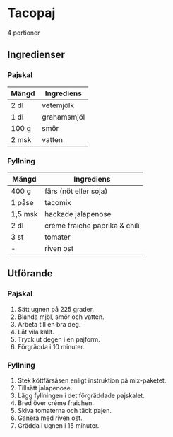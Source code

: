 # Tacopaj
4 portioner
## Ingredienser

### Pajskal
Mängd| Ingrediens
------------ | -------------
2 dl | vetemjölk
1 dl | grahamsmjöl
100 g | smör
2 msk | vatten

### Fyllning
Mängd| Ingrediens
------------ | -------------
400 g | färs (nöt eller soja)
1 påse | tacomix
1,5 msk | hackade jalapenose
2 dl | créme fraiche paprika & chili
3 st | tomater
\- | riven ost

## Utförande

### Pajskal
1. Sätt ugnen på 225 grader.
2. Blanda mjöl, smör och vatten.
3. Arbeta till en bra deg.
4. Låt vila kallt.
5. Tryck ut degen i en pajform.
6. Förgrädda i 10 minuter.

### Fyllning
1. Stek köttfärsåsen enligt instruktion på mix-paketet.
2. Tillsätt jalapenose.
3. Lägg fyllningen i det förgräddade pajskalet.
4. Bred över créme fraichen.
5. Skiva tomaterna och täck pajen.
6. Ganera med riven ost.
7. Grädda i ugnen i 15 minuter.
